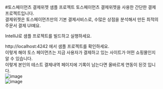 #토스페이먼츠 결제위젯 샘플 프로젝트
토스페이먼츠 결제위젯을 사용한 간단한 결제 프로젝트입니다. <br/>
결제위젯은 토스페이먼츠만의 기본 결제서비스로, 수많은 상점을 분석해서 만든 최적의 주문서 결제 UI예요.<br/>

IntelliJ로 샘플 프로젝트를 빌드하고 실행하세요.<br/>

http://localhost:4242 에서 샘플 프로젝트를 확인하세요.
<br/>
이렇게 해야 토스 페이먼츠는 지금 사용자가 결제하고 있는 사이트가 어떤 쇼핑몰인지 알 수 있습니다.
<br/>
이렇게 본인의 테스트 결제내역 페이지에 기록이 남는다면 올바르게 연동이 된것 입니다.
<br/>
![image](https://github.com/LeeKyeongYong/springToastTest/assets/81811670/e0c9ea11-d0a0-419b-a3f8-f033ab3599c6)
<br/>
![image](https://github.com/LeeKyeongYong/springToastTest/assets/81811670/c448bfc6-5a79-40bb-85bc-0c32d10fa8e7)

